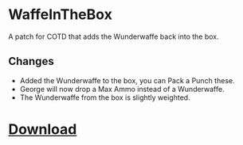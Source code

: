 # WaffeInTheBox
A patch for COTD that adds the Wunderwaffe back into the box.

## Changes
- Added the Wunderwaffe to the box, you can Pack a Punch these.
- George will now drop a Max Ammo instead of a Wunderwaffe.
- The Wunderwaffe from the box is slightly weighted.

# [Download](https://github.com/BlackOpsOne/WaffeInTheBox/releases/latest/download/zombie_coast_patch.ff)
